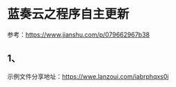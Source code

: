 # 蓝奏云之程序自主更新

参考：https://www.jianshu.com/p/079662967b38

## 1、
示例文件分享地址：https://wwe.lanzoui.com/iabrphqxs0j











